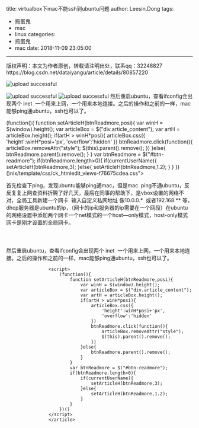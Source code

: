 title: virtualbox下mac不能ssh到ubuntu问题
author: Leesin.Dong
tags:
  - 捣蛋鬼
  - mac
  - linux
categories:
  - 捣蛋鬼
  - mac
date: 2018-11-09 23:05:00
---
<article>
		<div id="article_content" class="article_content clearfix csdn-tracking-statistics" data-pid="blog" data-mod="popu_307" data-dsm="post">
								<div class="article-copyright">
					版权声明：本文为作者原创，转载请注明出处，联系qq：32248827					https://blog.csdn.net/dataiyangu/article/details/80857220				</div>
								            <link rel="stylesheet" href="https://csdnimg.cn/release/phoe版权声明：本文为作者原创，转载请注明出处，联系qq：32248827 https://blog.csdn.net/dataiyangu/article/details/80857220

首先检查下ping，发现ubuntu能够ping通mac，但是mac  ping不通ubuntu，反反复复上网查资料折腾了好几天，最后在同事的帮助下，是vbox设置的网络不对，全局工具新建一个网卡  输入自定义私网地址 像10.0.0.*  或者192.168.** 等，dhcp服务器是ubuntu的ip，（网卡的ip和服务器的ip需要在一个网段）在ubuntu的网络设置中添加两个网卡一个net模式的一个host—only模式，host-only模式网卡是刚才设置的全局网卡。


![upload successful](/images/my_blog_134.png)

![upload successful](/images/my_blog_135.png)

![upload successful](/images/my_blog_135.png)
![upload successful](/images/my_blog_136.png)
然后重启ubuntu，查看ifconfig会出现两个 inet  一个用来上网，一个用来本地连接。之后的操作和之前的一样，mac能够ping通ubuntu，ssh也可以了。

(function(){ function setArticleH(btnReadmore,posi){ var winH = $(window).height(); var articleBox = $("div.article_content"); var artH = articleBox.height(); if(artH > winH\*posi){ articleBox.css({ 'height':winH\*posi+'px', 'overflow':'hidden' }) btnReadmore.click(function(){ articleBox.removeAttr("style"); $(this).parent().remove(); }) }else{ btnReadmore.parent().remove(); } } var btnReadmore = $("#btn-readmore"); if(btnReadmore.length>0){ if(currentUserName){ setArticleH(btnReadmore,3); }else{ setArticleH(btnReadmore,1.2); } } })()nix/template/css/ck_htmledit_views-f76675cdea.css">
						<div class="htmledit_views">
                <p>首先检查下ping，发现ubuntu能够ping通mac，但是mac&nbsp; ping不通ubuntu，反反复复上网查资料折腾了好几天，最后在同事的帮助下，是vbox设置的网络不对，全局工具新建一个网卡&nbsp; 输入自定义私网地址 像10.0.0.*&nbsp; 或者192.168.** 等，dhcp服务器是ubuntu的ip，（网卡的ip和服务器的ip需要在一个网段）在ubuntu的网络设置中添加两个网卡一个net模式的一个host—only模式，host-only模式网卡是刚才设置的全局网卡。</p>

<p><img alt="" class="has" src="https://img-blog.csdn.net/20180629151834827?watermark/2/text/aHR0cHM6Ly9ibG9nLmNzZG4ubmV0L2RhdGFpeWFuZ3U=/font/5a6L5L2T/fontsize/400/fill/I0JBQkFCMA==/dissolve/70"></p>

<p><img alt="" class="has" src="https://img-blog.csdn.net/20180629151746219?watermark/2/text/aHR0cHM6Ly9ibG9nLmNzZG4ubmV0L2RhdGFpeWFuZ3U=/font/5a6L5L2T/fontsize/400/fill/I0JBQkFCMA==/dissolve/70"></p>

<p><img alt="" class="has" src="https://img-blog.csdn.net/20180629151804287?watermark/2/text/aHR0cHM6Ly9ibG9nLmNzZG4ubmV0L2RhdGFpeWFuZ3U=/font/5a6L5L2T/fontsize/400/fill/I0JBQkFCMA==/dissolve/70"></p>

<p>然后重启ubuntu，查看ifconfig会出现两个 inet&nbsp; 一个用来上网，一个用来本地连接。之后的操作和之前的一样，mac能够ping通ubuntu，ssh也可以了。</p>            </div>
                </div>
									
					<script>
						(function(){
							function setArticleH(btnReadmore,posi){
								var winH = $(window).height();
								var articleBox = $("div.article_content");
								var artH = articleBox.height();
								if(artH > winH*posi){
									articleBox.css({
										'height':winH*posi+'px',
										'overflow':'hidden'
									})
									btnReadmore.click(function(){
										articleBox.removeAttr("style");
										$(this).parent().remove();
									})
								}else{
									btnReadmore.parent().remove();
								}
							}
							var btnReadmore = $("#btn-readmore");
							if(btnReadmore.length>0){
								if(currentUserName){
									setArticleH(btnReadmore,3);
								}else{
									setArticleH(btnReadmore,1.2);
								}
							}
						})()
					</script>
					</article>